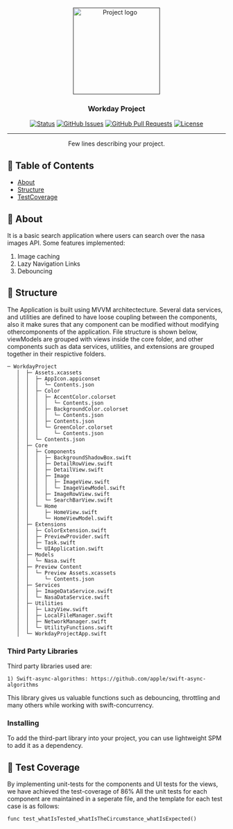 <p align="center">
  <a href="" rel="noopener">
 <img width=200px height=200px src="https://i.imgur.com/6wj0hh6.jpg" alt="Project logo"></a>
</p>

<h3 align="center">Workday Project</h3>

<div align="center">

[![Status](https://img.shields.io/badge/status-active-success.svg)]()
[![GitHub Issues](https://img.shields.io/github/issues/kylelobo/The-Documentation-Compendium.svg)](https://github.com/kylelobo/The-Documentation-Compendium/issues)
[![GitHub Pull Requests](https://img.shields.io/github/issues-pr/kylelobo/The-Documentation-Compendium.svg)](https://github.com/kylelobo/The-Documentation-Compendium/pulls)
[![License](https://img.shields.io/badge/license-MIT-blue.svg)](/LICENSE)

</div>

---

<p align="center"> Few lines describing your project.
    <br> 
</p>

## 📝 Table of Contents

- [About](#about)
- [Structure](#structure)
- [TestCoverage](#test_coverage)

## 🧐 About <a name = "about"></a>

It is a basic search application where users can search over the nasa images API.
Some features implemented:
1) Image caching
2) Lazy Navigation Links
3) Debouncing

## 🏁 Structure <a name = "structure"></a>

The Application is built using MVVM architectecture. Several data services, and utilities are defined to have loose coupling between the components, also it make sures that any component can be modified without modifying othercomponents of the application. File structure is shown below, viewModels are grouped with views inside the core folder, and other components such as data services, utilities, and extensions are grouped together in their respictive folders.
```
─ WorkdayProject
   │  ├─ Assets.xcassets                                                     
   │  │  ├─ AppIcon.appiconset
   │  │  │  └─ Contents.json
   │  │  ├─ Color
   │  │  │  ├─ AccentColor.colorset
   │  │  │  │  └─ Contents.json
   │  │  │  ├─ BackgroundColor.colorset
   │  │  │  │  └─ Contents.json
   │  │  │  ├─ Contents.json
   │  │  │  └─ GreenColor.colorset
   │  │  │     └─ Contents.json
   │  │  └─ Contents.json
   │  ├─ Core
   │  │  ├─ Components
   │  │  │  ├─ BackgroundShadowBox.swift
   │  │  │  ├─ DetailRowView.swift
   │  │  │  ├─ DetailView.swift
   │  │  │  ├─ Image
   │  │  │  │  ├─ ImageView.swift
   │  │  │  │  └─ ImageViewModel.swift
   │  │  │  ├─ ImageRowView.swift
   │  │  │  └─ SearchBarView.swift
   │  │  └─ Home
   │  │     ├─ HomeView.swift
   │  │     └─ HomeViewModel.swift
   │  ├─ Extensions
   │  │  ├─ ColorExtension.swift
   │  │  ├─ PreviewProvider.swift
   │  │  ├─ Task.swift
   │  │  └─ UIApplication.swift
   │  ├─ Models
   │  │  └─ Nasa.swift
   │  ├─ Preview Content
   │  │  └─ Preview Assets.xcassets
   │  │     └─ Contents.json
   │  ├─ Services
   │  │  ├─ ImageDataService.swift
   │  │  └─ NasaDataService.swift
   │  ├─ Utilities
   │  │  ├─ LazyView.swift
   │  │  ├─ LocalFileManager.swift
   │  │  ├─ NetworkManager.swift
   │  │  └─ UtilityFunctions.swift
   │  └─ WorkdayProjectApp.swift
 ```

### Third Party Libraries

Third party libraries used are:

```
1) Swift-async-algorithms: https://github.com/apple/swift-async-algorithms
```

This library gives us valuable functions such as debouncing, throttling and many others while working with swift-concurrency.

### Installing

To add the third-part library into your project, you can use lightweight SPM to add it as a dependency. 

## 🔧 Test Coverage <a name = "test_coverage"></a>

By implementing unit-tests for the components and UI tests for the views, we have achieved the test-coverage of 86%
All the unit tests for each component are maintained in a seperate file, and the template for each test case is as follows:
```
func test_whatIsTested_whatIsTheCircumstance_whatIsExpected()
```
